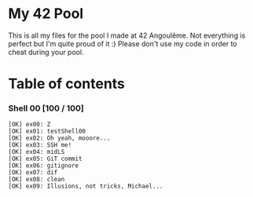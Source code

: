 # My 42 Pool

This is all my files for the pool I made at 42 Angoulême. Not everything is perfect but I'm quite proud of it :)
Please don't use my code in order to cheat during your pool.


# Table of contents

### Shell 00 [100 / 100]

	[OK] ex00: Z
	[OK] ex01: testShell00
	[OK] ex02: Oh yeah, mooore...
	[OK] ex03: SSH me!
	[OK] ex04: midLS
	[OK] ex05: GiT commit
	[OK] ex06: gitignore
	[OK] ex07: dif
	[OK] ex08: clean
	[OK] ex09: Illusions, not tricks, Michael...
